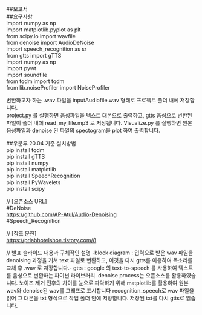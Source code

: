 ##보고서  
##요구사항  
import numpy as np  
import matplotlib.pyplot as plt  
from scipy.io import wavfile  
from denoise import AudioDeNoise  
import speech_recognition as sr  
from gtts import gTTS  
import numpy as np  
import pywt  
import soundfile  
from tqdm import tqdm  
from lib.noiseProfiler import NoiseProfiler  

변환하고자 하는 .wav 파일을 inputAudiofile.wav 형태로 프로젝트 폴더 내에 저장합니다.  
project.py 를 실행하면 음성파일을 텍스트 대본으로 출력하고, gtts 음성으로 변환된 파일이 폴더 내에 read_my_file.mp3 로 저장됩니다.
Visualize.py 를 실행하면 원본 음성파일과 denoise 된 파일의 spectogram을 plot 하여 출력합니다.


##우분투 20.04 기준 설치방법  
pip install tqdm  
pip install gTTS  
pip install numpy  
pip install matplotlib  
pip install SpeechRecognition  
pip install PyWavelets  
pip install scipy  

// [오픈소스 URL]  
#DeNoise  
https://github.com/AP-Atul/Audio-Denoising  
#Speech_Recognition  

// [참조 문헌]  
https://prlabhotelshoe.tistory.com/8  

// 발표 슬라이드 내용과 구체적인 설명
-block diagram : 입력으로 받은 wav 파일을 denoising 과정을 거쳐 text 파일로 변환하고, 이것을 다시 gtts를 이용하여 목소리를 교체 후 .wav 로 저장합니다.-
gtts : google 의 text-to-speech 를 사용하여 텍스트를 음성으로 변환하는 파이썬 라이브러리.
denoise process는 오픈소스를 활용하였습니다.
노이즈 제거 전후의 차이를 눈으로 파악하기 위해 matplotlib를 활용하여 원본 wav와 denoise된 wav를 그래프로 표시합니다
recognition_speech로 wav 파일을 읽어 그 대본을 txt 형식으로 작업 폴더 안에 저장합니다.
저장된 txt를 다시 gtts로 읽습니다.
